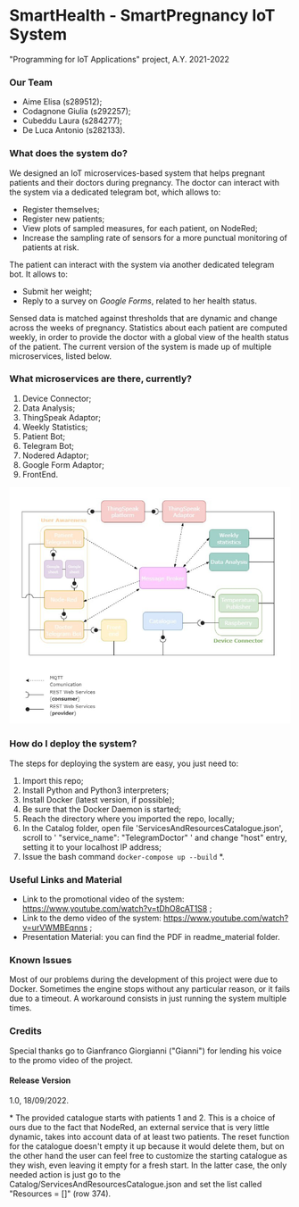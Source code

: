 # SmartHealth - SmartPregnancy IoT System
"Programming for IoT Applications" project, A.Y. 2021-2022

### Our Team
- Aime Elisa (s289512);
- Codagnone Giulia (s292257);
- Cubeddu Laura (s284277);
- De Luca Antonio (s282133).

### What does the system do?
We designed an IoT microservices-based system that helps pregnant patients and their doctors during pregnancy. 
The doctor can interact with the system via a dedicated telegram bot, which allows to:
- Register themselves;
- Register new patients;
- View plots of sampled measures, for each patient, on NodeRed;
- Increase the sampling rate of sensors for a more punctual monitoring of patients at risk.

The patient can interact with the system via another dedicated telegram bot. It allows to:
- Submit her weight;
- Reply to a survey on *Google Forms*, related to her health status.

Sensed data is matched against thresholds that are dynamic and change across the weeks of pregnancy.
Statistics about each patient are computed weekly, in order to provide the doctor with a global view of the health status of the patient.
The current version of the system is made up of multiple microservices, listed below.

### What microservices are there, currently?
1) Device Connector;
2) Data Analysis;
3) ThingSpeak Adaptor;
4) Weekly Statistics;
5) Patient Bot;
6) Telegram Bot;
7) Nodered Adaptor;
8) Google Form Adaptor;
9) FrontEnd.

![Proposal](/materiale_readme/proposal.jpg)

### How do I deploy the system?
The steps for deploying the system are easy, you just need to:
1) Import this repo;
2) Install Python and Python3 interpreters;
3) Install Docker (latest version, if possible);
4) Be sure that the Docker Daemon is started;
5) Reach the directory where you imported the repo, locally;
6) In the Catalog folder, open file 'ServicesAndResourcesCatalogue.json', scroll to ' "service_name": "TelegramDoctor" ' and change "host" entry, setting it to your localhost IP address;
7) Issue the bash command ``docker-compose up --build`` \*.

### Useful Links and Material
- Link to the promotional video of the system: https://www.youtube.com/watch?v=tDhO8cAT1S8 ;
- Link to the demo video of the system: https://www.youtube.com/watch?v=urVWMBEqnns ;
- Presentation Material: you can find the PDF in readme_material folder.

### Known Issues
Most of our problems during the development of this project were due to Docker. Sometimes the engine stops without any particular reason, or it fails due to a timeout. A workaround consists in just running the system multiple times. 

### Credits
Special thanks go to Gianfranco Giorgianni ("Gianni") for lending his voice to the promo video of the project.

#### Release Version
1.0, 18/09/2022.

\* The provided catalogue starts with patients 1 and 2. This is a choice of ours due to the fact that NodeRed, an external service that is very little dynamic, takes into account data of at least two patients. The reset function for the catalogue doesn't empty it up because it would delete them, but on the other hand the user can feel free to customize the starting catalogue as they wish, even leaving it empty for a fresh start.
In the latter case, the only needed action is just go to the Catalog/ServicesAndResourcesCatalogue.json and set the list called "Resources = []" (row 374).
